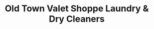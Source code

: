 ---
title: "Old Town Valet Shoppe Laundry & Dry Cleaners"
url: /chicago/old-town-valet-shoppe-laundry-und-dry-cleaners/
shop: Wäscherei
---